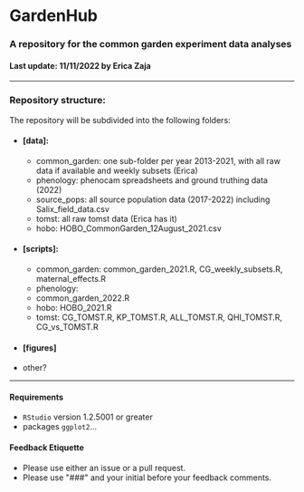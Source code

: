 # GardenHub
### A repository for the common garden experiment data analyses
#### Last update: 11/11/2022 by Erica Zaja

******

### Repository structure:
The repository will be subdivided into the following folders: 

- #### [data]:
  - common_garden: one sub-folder per year 2013-2021, with all raw data if available and weekly subsets (Erica)
  - phenology: phenocam spreadsheets and ground truthing data (2022)
  - source_pops: all source population data (2017-2022) including Salix_field_data.csv
  - tomst: all raw tomst data (Erica has it)
  - hobo: HOBO_CommonGarden_12August_2021.csv
  
  
- #### [scripts]:
  - common_garden: common_garden_2021.R, CG_weekly_subsets.R, maternal_effects.R
  - phenology: 
  - common_garden_2022.R
  - hobo: HOBO_2021.R
  - tomst: CG_TOMST.R, KP_TOMST.R, ALL_TOMST.R, QHI_TOMST.R, CG_vs_TOMST.R
  
- #### [figures]

- other?

*****

#### Requirements
- `RStudio` version 1.2.5001 or greater
- packages `ggplot2`...

#### Feedback Etiquette

- Please use either an issue or a pull request.
- Please use "###" and your initial before your feedback comments.

 
